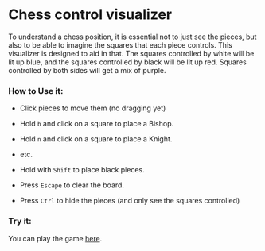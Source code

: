 # Chess control visualizer

To understand a chess position, it is essential not to just see the pieces, but also to be able to imagine the squares that each piece controls. This visualizer is designed to aid in that. The squares controlled by white will be lit up blue, and the squares controlled by black will be lit up red. Squares controlled by both sides will get a mix of purple. 

### How to Use it:

- Click pieces to move them (no dragging yet)

- Hold `b` and click on a square to place a Bishop.
- Hold `n` and click on a square to place a Knight.
- etc.
- Hold with `Shift` to place black pieces. 

- Press `Escape` to clear the board.
- Press `Ctrl` to hide the pieces (and only see the squares controlled)

### Try it:

You can play the game [here](https://boris-volkov.github.io/chess).
